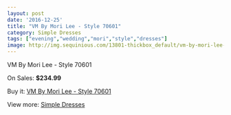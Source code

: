 ```yaml
---
layout: post
date: '2016-12-25'
title: "VM By Mori Lee - Style 70601"
category: Simple Dresses
tags: ["evening","wedding","mori","style","dresses"]
image: http://img.sequinious.com/13801-thickbox_default/vm-by-mori-lee-style-70601.jpg
---
```

VM By Mori Lee - Style 70601

On Sales: **$234.99**
<a href="https://www.sequinious.com/simple-dresses/6507-vm-by-mori-lee-style-70601.html"><amp-img layout="responsive" width="600" height="600" src="//img.sequinious.com/13801-thickbox_default/vm-by-mori-lee-style-70601.jpg" alt="VM By Mori Lee - Style 70601 0" /></a>
<a href="https://www.sequinious.com/simple-dresses/6507-vm-by-mori-lee-style-70601.html"><amp-img layout="responsive" width="600" height="600" src="//img.sequinious.com/13802-thickbox_default/vm-by-mori-lee-style-70601.jpg" alt="VM By Mori Lee - Style 70601 1" /></a>
<a href="https://www.sequinious.com/simple-dresses/6507-vm-by-mori-lee-style-70601.html"><amp-img layout="responsive" width="600" height="600" src="//img.sequinious.com/13803-thickbox_default/vm-by-mori-lee-style-70601.jpg" alt="VM By Mori Lee - Style 70601 2" /></a>

Buy it: [VM By Mori Lee - Style 70601](https://www.sequinious.com/simple-dresses/6507-vm-by-mori-lee-style-70601.html "VM By Mori Lee - Style 70601")

View more: [Simple Dresses](https://www.sequinious.com/5-simple-dresses "Simple Dresses")